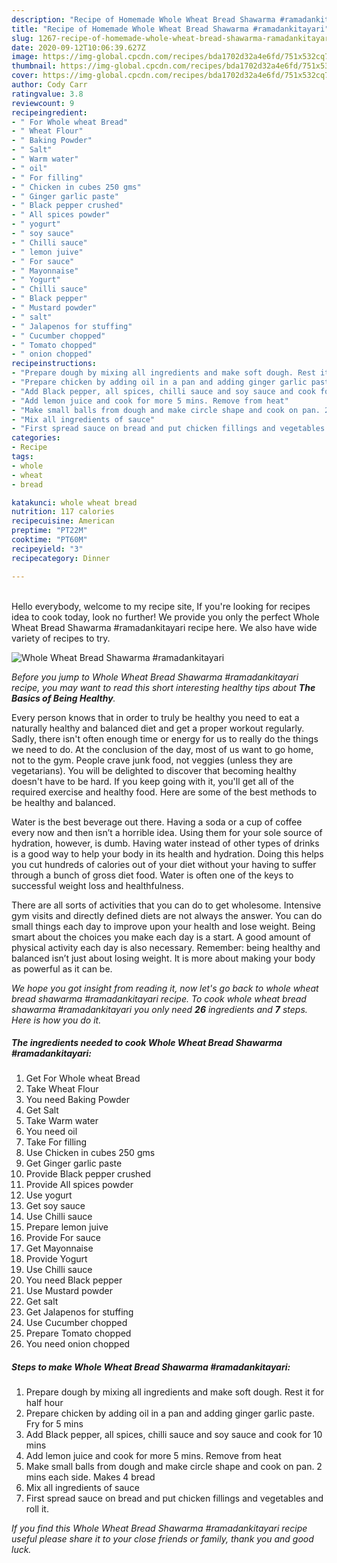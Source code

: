 ```yaml
---
description: "Recipe of Homemade Whole Wheat Bread Shawarma #ramadankitayari"
title: "Recipe of Homemade Whole Wheat Bread Shawarma #ramadankitayari"
slug: 1267-recipe-of-homemade-whole-wheat-bread-shawarma-ramadankitayari
date: 2020-09-12T10:06:39.627Z
image: https://img-global.cpcdn.com/recipes/bda1702d32a4e6fd/751x532cq70/whole-wheat-bread-shawarma-ramadankitayari-recipe-main-photo.jpg
thumbnail: https://img-global.cpcdn.com/recipes/bda1702d32a4e6fd/751x532cq70/whole-wheat-bread-shawarma-ramadankitayari-recipe-main-photo.jpg
cover: https://img-global.cpcdn.com/recipes/bda1702d32a4e6fd/751x532cq70/whole-wheat-bread-shawarma-ramadankitayari-recipe-main-photo.jpg
author: Cody Carr
ratingvalue: 3.8
reviewcount: 9
recipeingredient:
- " For Whole wheat Bread"
- " Wheat Flour"
- " Baking Powder"
- " Salt"
- " Warm water"
- " oil"
- " For filling"
- " Chicken in cubes 250 gms"
- " Ginger garlic paste"
- " Black pepper crushed"
- " All spices powder"
- " yogurt"
- " soy sauce"
- " Chilli sauce"
- " lemon juive"
- " For sauce"
- " Mayonnaise"
- " Yogurt"
- " Chilli sauce"
- " Black pepper"
- " Mustard powder"
- " salt"
- " Jalapenos for stuffing"
- " Cucumber chopped"
- " Tomato chopped"
- " onion chopped"
recipeinstructions:
- "Prepare dough by mixing all ingredients and make soft dough. Rest it for half hour"
- "Prepare chicken by adding oil in a pan and adding ginger garlic paste. Fry for 5 mins"
- "Add Black pepper, all spices, chilli sauce and soy sauce and cook for 10 mins"
- "Add lemon juice and cook for more 5 mins. Remove from heat"
- "Make small balls from dough and make circle shape and cook on pan. 2 mins each side. Makes 4 bread"
- "Mix all ingredients of sauce"
- "First spread sauce on bread and put chicken fillings and vegetables and roll it."
categories:
- Recipe
tags:
- whole
- wheat
- bread

katakunci: whole wheat bread 
nutrition: 117 calories
recipecuisine: American
preptime: "PT22M"
cooktime: "PT60M"
recipeyield: "3"
recipecategory: Dinner

---
```

<br>
Hello everybody, welcome to my recipe site, If you're looking for recipes idea to cook today, look no further! We provide you only the perfect Whole Wheat Bread Shawarma #ramadankitayari recipe here. We also have wide variety of recipes to try.
<br>


![Whole Wheat Bread Shawarma #ramadankitayari](https://img-global.cpcdn.com/recipes/bda1702d32a4e6fd/751x532cq70/whole-wheat-bread-shawarma-ramadankitayari-recipe-main-photo.jpg)

<i>Before you jump to Whole Wheat Bread Shawarma #ramadankitayari recipe, you may want to read this short interesting healthy tips about <strong>The Basics of Being Healthy</strong>.</i>

Every person knows that in order to truly be healthy you need to eat a naturally healthy and balanced diet and get a proper workout regularly. Sadly, there isn't often enough time or energy for us to really do the things we need to do. At the conclusion of the day, most of us want to go home, not to the gym. People crave junk food, not veggies (unless they are vegetarians). You will be delighted to discover that becoming healthy doesn't have to be hard. If you keep going with it, you'll get all of the required exercise and healthy food. Here are some of the best methods to be healthy and balanced.

Water is the best beverage out there. Having a soda or a cup of coffee every now and then isn’t a horrible idea. Using them for your sole source of hydration, however, is dumb. Having water instead of other types of drinks is a good way to help your body in its health and hydration. Doing this helps you cut hundreds of calories out of your diet without your having to suffer through a bunch of gross diet food. Water is often one of the keys to successful weight loss and healthfulness.

There are all sorts of activities that you can do to get wholesome. Intensive gym visits and directly defined diets are not always the answer. You can do small things each day to improve upon your health and lose weight. Being smart about the choices you make each day is a start. A good amount of physical activity each day is also necessary. Remember: being healthy and balanced isn’t just about losing weight. It is more about making your body as powerful as it can be. 


<i>We hope you got insight from reading it, now let's go back to whole wheat bread shawarma #ramadankitayari recipe. To cook whole wheat bread shawarma #ramadankitayari you only need <strong>26</strong> ingredients and <strong>7</strong> steps. Here is how you do it.
</i>

##### The ingredients needed to cook Whole Wheat Bread Shawarma #ramadankitayari:

1. Get  For Whole wheat Bread
1. Take  Wheat Flour
1. You need  Baking Powder
1. Get  Salt
1. Take  Warm water
1. You need  oil
1. Take  For filling
1. Use  Chicken in cubes 250 gms
1. Get  Ginger garlic paste
1. Provide  Black pepper crushed
1. Provide  All spices powder
1. Use  yogurt
1. Get  soy sauce
1. Use  Chilli sauce
1. Prepare  lemon juive
1. Provide  For sauce
1. Get  Mayonnaise
1. Provide  Yogurt
1. Use  Chilli sauce
1. You need  Black pepper
1. Use  Mustard powder
1. Get  salt
1. Get  Jalapenos for stuffing
1. Use  Cucumber chopped
1. Prepare  Tomato chopped
1. You need  onion chopped


##### Steps to make Whole Wheat Bread Shawarma #ramadankitayari:

1. Prepare dough by mixing all ingredients and make soft dough. Rest it for half hour
1. Prepare chicken by adding oil in a pan and adding ginger garlic paste. Fry for 5 mins
1. Add Black pepper, all spices, chilli sauce and soy sauce and cook for 10 mins
1. Add lemon juice and cook for more 5 mins. Remove from heat
1. Make small balls from dough and make circle shape and cook on pan. 2 mins each side. Makes 4 bread
1. Mix all ingredients of sauce
1. First spread sauce on bread and put chicken fillings and vegetables and roll it.


<i>If you find this Whole Wheat Bread Shawarma #ramadankitayari recipe useful please share it to your close friends or family, thank you and good luck.</i>
